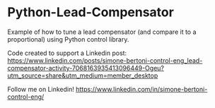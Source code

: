 # Python-Lead-Compensator
Example of how to tune a lead compensator (and compare it to a proportional) using Python control library.

Code created to support a Linkedin post: https://www.linkedin.com/posts/simone-bertoni-control-eng_lead-compensator-activity-7068163935413096449-Ogeu?utm_source=share&utm_medium=member_desktop

Follow me on Linkedin! https://www.linkedin.com/in/simone-bertoni-control-eng/
